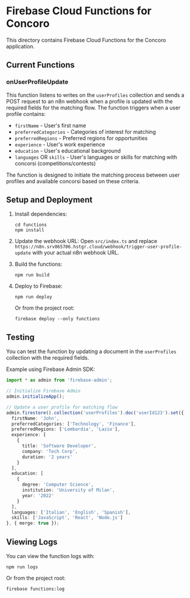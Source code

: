 # Firebase Cloud Functions for Concoro

This directory contains Firebase Cloud Functions for the Concoro application.

## Current Functions

### onUserProfileUpdate

This function listens to writes on the `userProfiles` collection and sends a POST request to an n8n webhook when a profile is updated with the required fields for the matching flow. The function triggers when a user profile contains:

- `firstName` - User's first name
- `preferredCategories` - Categories of interest for matching
- `preferredRegions` - Preferred regions for opportunities
- `experience` - User's work experience
- `education` - User's educational background
- `languages` OR `skills` - User's languages or skills for matching with concorsi (competitions/contests)

The function is designed to initiate the matching process between user profiles and available concorsi based on these criteria.

## Setup and Deployment

1. Install dependencies:
   ```
   cd functions
   npm install
   ```

2. Update the webhook URL:
   Open `src/index.ts` and replace `https://n8n.srv865706.hstgr.cloud/webhook/trigger-user-profile-update` with your actual n8n webhook URL.

3. Build the functions:
   ```
   npm run build
   ```

4. Deploy to Firebase:
   ```
   npm run deploy
   ```
   
   Or from the project root:
   ```
   firebase deploy --only functions
   ```

## Testing

You can test the function by updating a document in the `userProfiles` collection with the required fields.

Example using Firebase Admin SDK:

```typescript
import * as admin from 'firebase-admin';

// Initialize Firebase Admin
admin.initializeApp();

// Update a user profile for matching flow
admin.firestore().collection('userProfiles').doc('userId123').set({
  firstName: 'John',
  preferredCategories: ['Technology', 'Finance'],
  preferredRegions: ['Lombardia', 'Lazio'],
  experience: [
    {
      title: 'Software Developer',
      company: 'Tech Corp',
      duration: '2 years'
    }
  ],
  education: [
    {
      degree: 'Computer Science',
      institution: 'University of Milan',
      year: '2022'
    }
  ],
  languages: ['Italian', 'English', 'Spanish'],
  skills: ['JavaScript', 'React', 'Node.js']
}, { merge: true });
```

## Viewing Logs

You can view the function logs with:
```
npm run logs
```

Or from the project root:
```
firebase functions:log
``` 